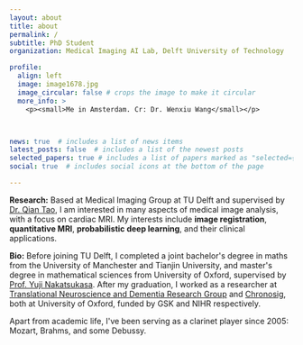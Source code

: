 ```yaml
---
layout: about
title: about
permalink: /
subtitle: PhD Student
organization: Medical Imaging AI Lab, Delft University of Technology

profile:
  align: left
  image: image1678.jpg
  image_circular: false # crops the image to make it circular
  more_info: >
    <p><small>Me in Amsterdam. Cr: Dr. Wenxiu Wang</small></p>



news: true  # includes a list of news items
latest_posts: false  # includes a list of the newest posts
selected_papers: true # includes a list of papers marked as "selected={true}"
social: true  # includes social icons at the bottom of the page

---
```

**Research:** Based at Medical Imaging Group at TU Delft and supervised by [Dr. Qian Tao](https://www.tudelft.nl/staff/q.tao/?cHash=bab151eba5301c7840e42983dfa31164), I am interested in many aspects of medical image analysis, with a focus on cardiac MRI. My interests include **image registration**, **quantitative MRI**, **probabilistic deep learning**, and their clinical applications.

**Bio:** Before joining TU Delft, I completed a joint bachelor's degree in maths from the University of Manchester and Tianjin University, and master's degree in mathematical sciences from University of Oxford, supervised by [Prof. Yuji Nakatsukasa](https://people.maths.ox.ac.uk/nakatsukasa/). After my graduation, I worked as a researcher at [Translational Neuroscience and Dementia Research Group](https://www.psych.ox.ac.uk/research/dementia-research-group) and [Chronosig](https://www.chronosig.org/), both at University of Oxford, funded by GSK and NIHR respectively.

Apart from academic life, I've been serving as a clarinet player since 2005: Mozart, Brahms, and some Debussy.
